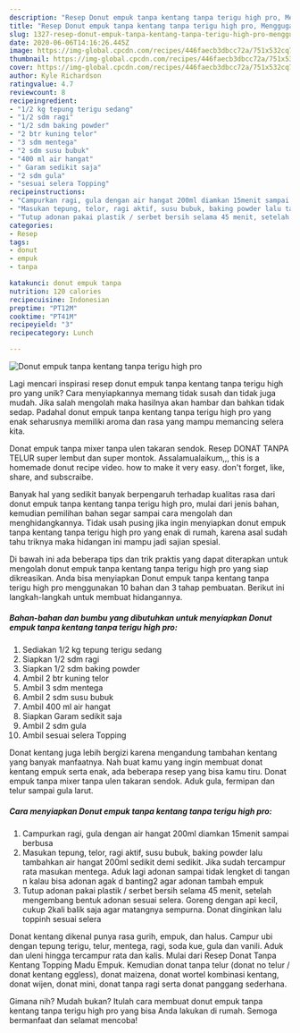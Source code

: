 ```yaml
---
description: "Resep Donut empuk tanpa kentang tanpa terigu high pro, Menggugah Selera"
title: "Resep Donut empuk tanpa kentang tanpa terigu high pro, Menggugah Selera"
slug: 1327-resep-donut-empuk-tanpa-kentang-tanpa-terigu-high-pro-menggugah-selera
date: 2020-06-06T14:16:26.445Z
image: https://img-global.cpcdn.com/recipes/446faecb3dbcc72a/751x532cq70/donut-empuk-tanpa-kentang-tanpa-terigu-high-pro-foto-resep-utama.jpg
thumbnail: https://img-global.cpcdn.com/recipes/446faecb3dbcc72a/751x532cq70/donut-empuk-tanpa-kentang-tanpa-terigu-high-pro-foto-resep-utama.jpg
cover: https://img-global.cpcdn.com/recipes/446faecb3dbcc72a/751x532cq70/donut-empuk-tanpa-kentang-tanpa-terigu-high-pro-foto-resep-utama.jpg
author: Kyle Richardson
ratingvalue: 4.7
reviewcount: 8
recipeingredient:
- "1/2 kg tepung terigu sedang"
- "1/2 sdm ragi"
- "1/2 sdm baking powder"
- "2 btr kuning telor"
- "3 sdm mentega"
- "2 sdm susu bubuk"
- "400 ml air hangat"
- " Garam sedikit saja"
- "2 sdm gula"
- "sesuai selera Topping"
recipeinstructions:
- "Campurkan ragi, gula dengan air hangat 200ml diamkan 15menit sampai berbusa"
- "Masukan tepung, telor, ragi aktif, susu bubuk, baking powder lalu tambahkan air hangat 200ml sedikit demi sedikit. Jika sudah tercampur rata masukan mentega. Aduk lagi adonan sampai tidak lengket di tangan n kalau bisa adonan agak d banting2 agar adonan tambah empuk"
- "Tutup adonan pakai plastik / serbet bersih selama 45 menit, setelah mengembang bentuk adonan sesuai selera. Goreng dengan api kecil, cukup 2kali balik saja agar matangnya sempurna. Donat dinginkan lalu toppinh sesuai selera"
categories:
- Resep
tags:
- donut
- empuk
- tanpa

katakunci: donut empuk tanpa 
nutrition: 120 calories
recipecuisine: Indonesian
preptime: "PT12M"
cooktime: "PT41M"
recipeyield: "3"
recipecategory: Lunch

---
```



![Donut empuk tanpa kentang tanpa terigu high pro](https://img-global.cpcdn.com/recipes/446faecb3dbcc72a/751x532cq70/donut-empuk-tanpa-kentang-tanpa-terigu-high-pro-foto-resep-utama.jpg)

Lagi mencari inspirasi resep donut empuk tanpa kentang tanpa terigu high pro yang unik? Cara menyiapkannya memang tidak susah dan tidak juga mudah. Jika salah mengolah maka hasilnya akan hambar dan bahkan tidak sedap. Padahal donut empuk tanpa kentang tanpa terigu high pro yang enak seharusnya memiliki aroma dan rasa yang mampu memancing selera kita.

Donat empuk tanpa mixer tanpa ulen takaran sendok. Resep DONAT TANPA TELUR super lembut dan super montok. Assalamualaikum,,, this is a homemade donut recipe video. how to make it very easy. don&#39;t forget, like, share, and subscraibe.

Banyak hal yang sedikit banyak berpengaruh terhadap kualitas rasa dari donut empuk tanpa kentang tanpa terigu high pro, mulai dari jenis bahan, kemudian pemilihan bahan segar sampai cara mengolah dan menghidangkannya. Tidak usah pusing jika ingin menyiapkan donut empuk tanpa kentang tanpa terigu high pro yang enak di rumah, karena asal sudah tahu triknya maka hidangan ini mampu jadi sajian spesial.


Di bawah ini ada beberapa tips dan trik praktis yang dapat diterapkan untuk mengolah donut empuk tanpa kentang tanpa terigu high pro yang siap dikreasikan. Anda bisa menyiapkan Donut empuk tanpa kentang tanpa terigu high pro menggunakan 10 bahan dan 3 tahap pembuatan. Berikut ini langkah-langkah untuk membuat hidangannya.

<!--inarticleads1-->

##### Bahan-bahan dan bumbu yang dibutuhkan untuk menyiapkan Donut empuk tanpa kentang tanpa terigu high pro:

1. Sediakan 1/2 kg tepung terigu sedang
1. Siapkan 1/2 sdm ragi
1. Siapkan 1/2 sdm baking powder
1. Ambil 2 btr kuning telor
1. Ambil 3 sdm mentega
1. Ambil 2 sdm susu bubuk
1. Ambil 400 ml air hangat
1. Siapkan  Garam sedikit saja
1. Ambil 2 sdm gula
1. Ambil sesuai selera Topping


Donat kentang juga lebih bergizi karena mengandung tambahan kentang yang banyak manfaatnya. Nah buat kamu yang ingin membuat donat kentang empuk serta enak, ada beberapa resep yang bisa kamu tiru. Donat empuk tanpa mixer tanpa ulen takaran sendok. Aduk gula, fermipan dan telur sampai gula larut. 

<!--inarticleads2-->

##### Cara menyiapkan Donut empuk tanpa kentang tanpa terigu high pro:

1. Campurkan ragi, gula dengan air hangat 200ml diamkan 15menit sampai berbusa
1. Masukan tepung, telor, ragi aktif, susu bubuk, baking powder lalu tambahkan air hangat 200ml sedikit demi sedikit. Jika sudah tercampur rata masukan mentega. Aduk lagi adonan sampai tidak lengket di tangan n kalau bisa adonan agak d banting2 agar adonan tambah empuk
1. Tutup adonan pakai plastik / serbet bersih selama 45 menit, setelah mengembang bentuk adonan sesuai selera. Goreng dengan api kecil, cukup 2kali balik saja agar matangnya sempurna. Donat dinginkan lalu toppinh sesuai selera


Donat kentang dikenal punya rasa gurih, empuk, dan halus. Campur ubi dengan tepung terigu, telur, mentega, ragi, soda kue, gula dan vanili. Aduk dan uleni hingga tercampur rata dan kalis. Mulai dari Resep Donat Tanpa Kentang Topping Madu Empuk. Kemudian donat tanpa telur (donat no telur / donat kentang eggless), donat maizena, donat wortel kombinasi kentang, donat wijen, donat mini, donat tanpa ragi serta donat panggang sederhana. 

Gimana nih? Mudah bukan? Itulah cara membuat donut empuk tanpa kentang tanpa terigu high pro yang bisa Anda lakukan di rumah. Semoga bermanfaat dan selamat mencoba!
